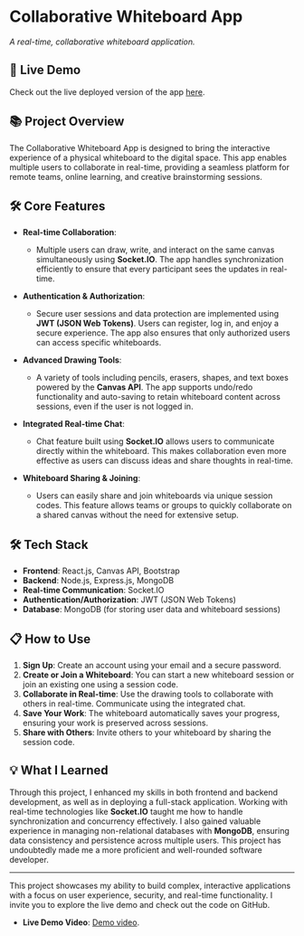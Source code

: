# Collaborative Whiteboard App
 
*A real-time, collaborative whiteboard application.*

## 🚀 Live Demo
Check out the live deployed version of the app [here](https://www.collaborateboard.site).

## 📚 Project Overview
The Collaborative Whiteboard App is designed to bring the interactive experience of a physical whiteboard to the digital space. This app enables multiple users to collaborate in real-time, providing a seamless platform for remote teams, online learning, and creative brainstorming sessions.

## 🛠 Core Features
- **Real-time Collaboration**: 
  - Multiple users can draw, write, and interact on the same canvas simultaneously using **Socket.IO**. The app handles synchronization efficiently to ensure that every participant sees the updates in real-time.

- **Authentication & Authorization**:
  - Secure user sessions and data protection are implemented using **JWT (JSON Web Tokens)**. Users can register, log in, and enjoy a secure experience. The app also ensures that only authorized users can access specific whiteboards.

- **Advanced Drawing Tools**:
  - A variety of tools including pencils, erasers, shapes, and text boxes powered by the **Canvas API**. The app supports undo/redo functionality and auto-saving to retain whiteboard content across sessions, even if the user is not logged in.

- **Integrated Real-time Chat**:
  - Chat feature built using **Socket.IO** allows users to communicate directly within the whiteboard. This makes collaboration even more effective as users can discuss ideas and share thoughts in real-time.

- **Whiteboard Sharing & Joining**:
  - Users can easily share and join whiteboards via unique session codes. This feature allows teams or groups to quickly collaborate on a shared canvas without the need for extensive setup.

## 🛠 Tech Stack
- **Frontend**: React.js, Canvas API, Bootstrap
- **Backend**: Node.js, Express.js, MongoDB
- **Real-time Communication**: Socket.IO
- **Authentication/Authorization**: JWT (JSON Web Tokens)
- **Database**: MongoDB (for storing user data and whiteboard sessions)

## 📋 How to Use
1. **Sign Up**: Create an account using your email and a secure password.
2. **Create or Join a Whiteboard**: You can start a new whiteboard session or join an existing one using a session code.
3. **Collaborate in Real-time**: Use the drawing tools to collaborate with others in real-time. Communicate using the integrated chat.
4. **Save Your Work**: The whiteboard automatically saves your progress, ensuring your work is preserved across sessions.
5. **Share with Others**: Invite others to your whiteboard by sharing the session code.

## 💡 What I Learned
Through this project, I enhanced my skills in both frontend and backend development, as well as in deploying a full-stack application. Working with real-time technologies like **Socket.IO** taught me how to handle synchronization and concurrency effectively. I also gained valuable experience in managing non-relational databases with **MongoDB**, ensuring data consistency and persistence across multiple users. This project has undoubtedly made me a more proficient and well-rounded software developer.

---

This project showcases my ability to build complex, interactive applications with a focus on user experience, security, and real-time functionality. I invite you to explore the live demo and check out the code on GitHub.

- **Live Demo Video**: [Demo video](https://drive.google.com/file/d/1Eg7V6xpsUchCkgGjAxFjvwQYUYJcBenP/view?usp=drive_link).

